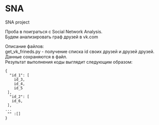 # SNA
SNA project

Проба в поиграться с Social Network Analysis.  
Будем анализировать граф друзей в vk.com  

Описание файлов:  
get_vk_frineds.py - получение списка id своих друзей и друзей друзей. Данные сохраняются в файл.  
Результат выполнения коды выглядит следующим образом:  


    {
      "id_1": [
        id_3,
        id_4,
        id_5
     ],
      "id_2": [
       id_6,
     ],
    ...
     "" :[]
    }
